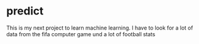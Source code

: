 # predict
This is my next project to learn machine learning.
I have to look for a lot of data from the fifa computer game und a lot of
football stats

